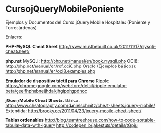 CursojQueryMobilePoniente
=========================

Ejemplos y Documentos del Curso jQuery Mobile Hospitales (Poniente y Torrecárdenas)

Enlaces:

<b>PHP-MySQL Cheat Sheet</b>
http://www.mustbebuilt.co.uk/2011/11/17/mysqli-cheatsheet/

<b>php.net</b>
MySQLi: http://php.net/manual/en/book.mysqli.php
OCI8: http://php.net/manual/en/ref.oci8.php
Oracle (Ejemplos básicos): http://php.net/manual/en/oci8.examples.php

<b>Emulador de dispositivo táctil para Chrome</b>
Ripple: https://chrome.google.com/webstore/detail/ripple-emulator-beta/geelfhphabnejjhdalkjhgipohgpdnoc

<b>jQueryMobile Cheat Sheets:</b>
Básica: http://www.cheatography.com/danielschmitz/cheat-sheets/jquery-mobile/
Extendida: http://brooky.cc/2011/04/23/jquery-mobile-cheat-sheet/

<b>Tablas ordenables</b>
http://blog.teamtreehouse.com/how-to-code-sortable-tabular-data-with-jquery
http://codepen.io/jakestuts/details/tGpju
